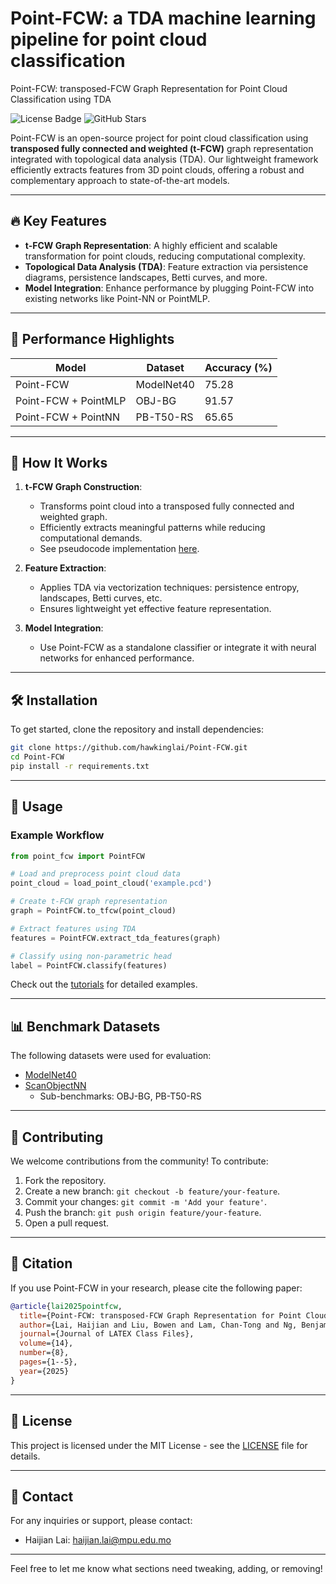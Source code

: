# Point-FCW: a TDA machine learning pipeline for point cloud classification
Point-FCW: transposed-FCW Graph Representation for Point Cloud Classification using TDA

![License Badge](https://img.shields.io/github/license/hawkinglai/Point-FCW)
![GitHub Stars](https://img.shields.io/github/stars/hawkinglai/Point-FCW)

Point-FCW is an open-source project for point cloud classification using **transposed fully connected and weighted (t-FCW)** graph representation integrated with topological data analysis (TDA). Our lightweight framework efficiently extracts features from 3D point clouds, offering a robust and complementary approach to state-of-the-art models.

---

## 🔥 Key Features
- **t-FCW Graph Representation**: A highly efficient and scalable transformation for point clouds, reducing computational complexity.
- **Topological Data Analysis (TDA)**: Feature extraction via persistence diagrams, persistence landscapes, Betti curves, and more.
- **Model Integration**: Enhance performance by plugging Point-FCW into existing networks like Point-NN or PointMLP.

---

## 🚀 Performance Highlights

| Model               | Dataset       | Accuracy (%) |
|---------------------|---------------|--------------|
| Point-FCW           | ModelNet40    | 75.28        |
| Point-FCW + PointMLP | OBJ-BG       | 91.57        |
| Point-FCW + PointNN | PB-T50-RS    | 65.65        |

---

## 📖 How It Works

1. **t-FCW Graph Construction**: 
   - Transforms point cloud into a transposed fully connected and weighted graph.
   - Efficiently extracts meaningful patterns while reducing computational demands.
   - See pseudocode implementation [here](docs/t-FCW.md).

2. **Feature Extraction**:
   - Applies TDA via vectorization techniques: persistence entropy, landscapes, Betti curves, etc.
   - Ensures lightweight yet effective feature representation.

3. **Model Integration**:
   - Use Point-FCW as a standalone classifier or integrate it with neural networks for enhanced performance.

---

## 🛠️ Installation

To get started, clone the repository and install dependencies:

```bash
git clone https://github.com/hawkinglai/Point-FCW.git
cd Point-FCW
pip install -r requirements.txt
```

---

## 📂 Usage

### Example Workflow

```python
from point_fcw import PointFCW

# Load and preprocess point cloud data
point_cloud = load_point_cloud('example.pcd')

# Create t-FCW graph representation
graph = PointFCW.to_tfcw(point_cloud)

# Extract features using TDA
features = PointFCW.extract_tda_features(graph)

# Classify using non-parametric head
label = PointFCW.classify(features)
```

Check out the [tutorials](docs/tutorials.md) for detailed examples.

---

## 📊 Benchmark Datasets

The following datasets were used for evaluation:
- [ModelNet40](https://modelnet.cs.princeton.edu/)
- [ScanObjectNN](https://hkust-vgd.github.io/scanobjectnn/)
  - Sub-benchmarks: OBJ-BG, PB-T50-RS

---

## 🤝 Contributing

We welcome contributions from the community! To contribute:
1. Fork the repository.
2. Create a new branch: `git checkout -b feature/your-feature`.
3. Commit your changes: `git commit -m 'Add your feature'`.
4. Push the branch: `git push origin feature/your-feature`.
5. Open a pull request.

---

## 📄 Citation

If you use Point-FCW in your research, please cite the following paper:

```bibtex
@article{lai2025pointfcw,
  title={Point-FCW: transposed-FCW Graph Representation for Point Cloud Classification using TDA},
  author={Lai, Haijian and Liu, Bowen and Lam, Chan-Tong and Ng, Benjamin and Im, Sio-Kei},
  journal={Journal of LATEX Class Files},
  volume={14},
  number={8},
  pages={1--5},
  year={2025}
}
```

---

## 📜 License

This project is licensed under the MIT License - see the [LICENSE](LICENSE) file for details.

---

## 📧 Contact

For any inquiries or support, please contact:
- Haijian Lai: [haijian.lai@mpu.edu.mo](mailto:haijian.lai@mpu.edu.mo)

---

Feel free to let me know what sections need tweaking, adding, or removing!
